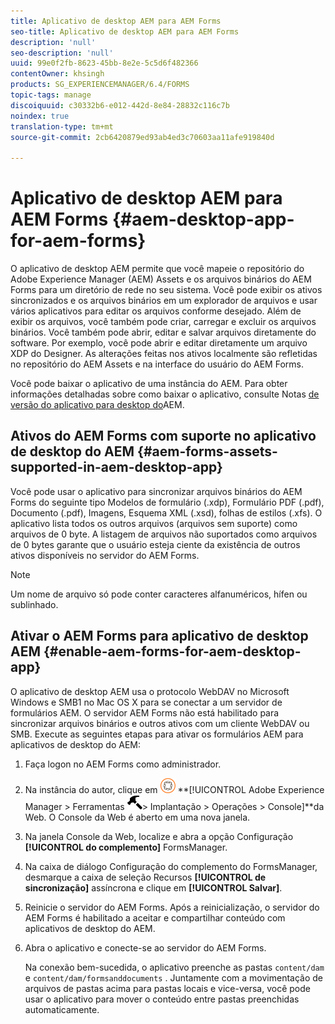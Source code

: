 ```yaml
---
title: Aplicativo de desktop AEM para AEM Forms
seo-title: Aplicativo de desktop AEM para AEM Forms
description: 'null'
seo-description: 'null'
uuid: 99e0f2fb-8623-45bb-8e2e-5c5d6f482366
contentOwner: khsingh
products: SG_EXPERIENCEMANAGER/6.4/FORMS
topic-tags: manage
discoiquuid: c30332b6-e012-442d-8e84-28832c116c7b
noindex: true
translation-type: tm+mt
source-git-commit: 2cb6420879ed93ab4ed3c70603aa11afe919840d

---
```



# Aplicativo de desktop AEM para AEM Forms {#aem-desktop-app-for-aem-forms}

O aplicativo de desktop AEM permite que você mapeie o repositório do Adobe Experience Manager (AEM) Assets e os arquivos binários do AEM Forms para um diretório de rede no seu sistema. Você pode exibir os ativos sincronizados e os arquivos binários em um explorador de arquivos e usar vários aplicativos para editar os arquivos conforme desejado. Além de exibir os arquivos, você também pode criar, carregar e excluir os arquivos binários. Você também pode abrir, editar e salvar arquivos diretamente do software. Por exemplo, você pode abrir e editar diretamente um arquivo XDP do Designer. As alterações feitas nos ativos localmente são refletidas no repositório do AEM Assets e na interface do usuário do AEM Forms.

Você pode baixar o aplicativo de uma instância do AEM. Para obter informações detalhadas sobre como baixar o aplicativo, consulte Notas [de versão do aplicativo para desktop do](https://helpx.adobe.com/experience-manager/desktop-app/release-notes.html)AEM.

## Ativos do AEM Forms com suporte no aplicativo de desktop do AEM {#aem-forms-assets-supported-in-aem-desktop-app}

Você pode usar o aplicativo para sincronizar arquivos binários do AEM Forms do seguinte tipo Modelos de formulário (.xdp), Formulário PDF (.pdf), Documento (.pdf), Imagens, Esquema XML (.xsd), folhas de estilos (.xfs). O aplicativo lista todos os outros arquivos (arquivos sem suporte) como arquivos de 0 byte. A listagem de arquivos não suportados como arquivos de 0 bytes garante que o usuário esteja ciente da existência de outros ativos disponíveis no servidor do AEM Forms.

>[!NOTE]
>
>Um nome de arquivo só pode conter caracteres alfanuméricos, hífen ou sublinhado.

## Ativar o AEM Forms para aplicativo de desktop AEM {#enable-aem-forms-for-aem-desktop-app}

O aplicativo de desktop AEM usa o protocolo WebDAV no Microsoft Windows e SMB1 no Mac OS X para se conectar a um servidor de formulários AEM. O servidor AEM Forms não está habilitado para sincronizar arquivos binários e outros ativos com um cliente WebDAV ou SMB. Execute as seguintes etapas para ativar os formulários AEM para aplicativos de desktop do AEM:

1. Faça logon no AEM Forms como administrador.
1. Na instância do autor, clique em ![adobeexperiencemanager](assets/adobeexperiencemanager.png) **[!UICONTROL Adobe Experience Manager > Ferramentas **![martelo](assets/hammer.png)**> Implantação > Operações > Console]**da Web. O Console da Web é aberto em uma nova janela.
1. Na janela Console da Web, localize e abra a opção Configuração **[!UICONTROL do complemento]** FormsManager.
1. Na caixa de diálogo Configuração do complemento do FormsManager, desmarque a caixa de seleção Recursos **[!UICONTROL de sincronização]** assíncrona e clique em **[!UICONTROL Salvar]**.
1. Reinicie o servidor do AEM Forms. Após a reinicialização, o servidor do AEM Forms é habilitado a aceitar e compartilhar conteúdo com aplicativos de desktop do AEM.
1. Abra o aplicativo e conecte-se ao servidor do AEM Forms.

   Na conexão bem-sucedida, o aplicativo preenche as pastas `content/dam` e `content/dam/formsanddocuments` . Juntamente com a movimentação de arquivos de pastas acima para pastas locais e vice-versa, você pode usar o aplicativo para mover o conteúdo entre pastas preenchidas automaticamente.

